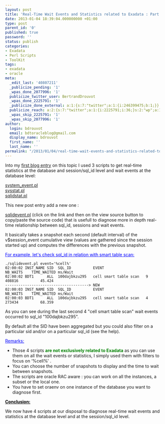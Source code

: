 ```yaml
---
layout: post
title: 'Real-Time Wait Events and Statistics related to Exadata : Part II'
date: 2013-01-04 18:39:04.000000000 +01:00
type: post
parent_id: '0'
published: true
password: ''
status: publish
categories:
- Exadata
- Perl Scripts
- ToolKit
tags:
- exadata
- oracle
meta:
  _edit_last: '40807211'
  _publicize_pending: '1'
  _wpas_done_2077996: '1'
  publicize_twitter_user: BertrandDrouvot
  _wpas_done_2225791: '1'
  _publicize_done_external: a:1:{s:7:"twitter";a:1:{i:246399475;b:1;}}
  publicize_reach: a:2:{s:7:"twitter";a:1:{i:2225791;i:36;}s:2:"wp";a:1:{i:0;i:10;}}
  _wpas_skip_2225791: '1'
  _wpas_skip_2077996: '1'
author:
  login: bdrouvot
  email: bdtoracleblog@gmail.com
  display_name: bdrouvot
  first_name: ''
  last_name: ''
permalink: "/2013/01/04/real-time-wait-events-and-statistics-related-to-exadata-part-ii/"
---
```


Into my [first blog entry](http://bdrouvot.wordpress.com/2012/12/06/real-time-wait-events-and-statistics-related-to-exadata/ "Real-Time Wait Events and Statistics related to Exadata") on this topic I used 3 scripts to get real-time statistics at the database and session/sql\_id level and wait events at the database level:

[system\_event.pl](http://bdrouvot.wordpress.com/system_event/ "system_event")  
[sysstat.pl](http://bdrouvot.wordpress.com/sysstat/ "sysstat")  
[sqlidstat.pl](http://bdrouvot.wordpress.com/sqlidstat/ "sqlidstat")

This new post entry add a new one :

[sqlidevent.pl](http://bdrouvot.wordpress.com/sqlidevent/ "sqlidevent") (click on the link and then on the view source button to copy/paste the source code) that is usefull to diagnose more in depth real-time relationship between sql\_id, sessions and wait events.

It basically takes a snapshot each second (default interval) of the v$session\_event cumulative view (values are gathered since the session started up) and computes the differences with the previous snapshot.

<span style="text-decoration:underline;"><span style="color:#0000ff;text-decoration:underline;">For example, let's check sql\_id in relation with smart table scan:</span></span>

    ./sqlidevent.pl event='%cell%'
    02:00:02 INST_NAME SID  SQL_ID          EVENT                   NB_WAITS    TIME_WAITED ms/Wait
    02:00:02 BDT1      ALL  100dajbkzu295   cell smart table scan   9           408816          45.424
    --------------------------------------> NEW
    02:00:03 INST_NAME SID  SQL_ID          EVENT                   NB_WAITS    TIME_WAITED ms/Wait
    02:00:03 BDT1      ALL  100dajbkzu295   cell smart table scan   4           273434          68.359

As you can see during the last second 4 "cell smart table scan" wait events occurred to sql\_id "100dajbkzu295".

By default all the SID have been aggregated but you could also filter on a particular sid and/or on a particular sql\_id (see the help).

<span style="text-decoration:underline;"><span style="color:#0000ff;text-decoration:underline;">Remarks:</span></span>

-   Those 4 scripts **<span style="color:#008000;">are not exclusively related to Exadata</span>** as you can use them on all the wait events or statistics, I simply used them with filters to focus on ‘%cell%’ .
-   You can choose the number of snapshots to display and the time to wait between snapshots.
-   The scripts are oracle RAC aware : you can work on all the instances, a subset or the local one.
-   You have to set oraenv on one instance of the database you want to diagnose first.

<span style="text-decoration:underline;">**<span style="color:#000000;text-decoration:underline;">Conclusion:</span>**</span>

We now have 4 scripts at our disposal to diagnose real-time wait events and statistics at the database level and at the session/sql\_id level.
